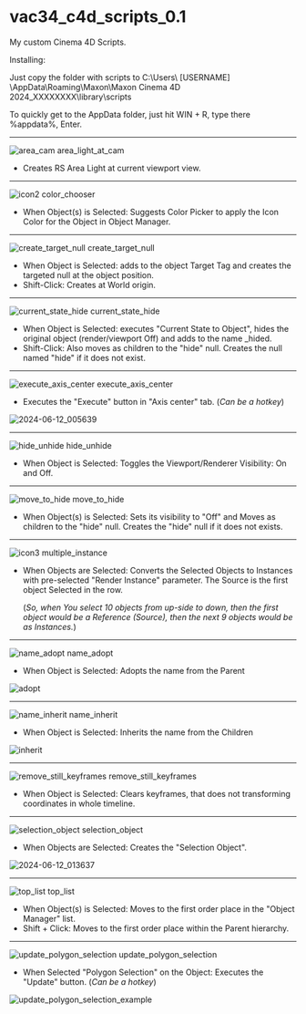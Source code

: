# vac34_c4d_scripts_0.1
My custom Cinema 4D Scripts. 

Installing:

Just copy the folder with scripts to C:\Users\ [USERNAME] \AppData\Roaming\Maxon\Maxon Cinema 4D 2024_XXXXXXXX\library\scripts

To quickly get to the AppData folder, just hit WIN + R, type there %appdata%, Enter.

---
![area_cam](https://github.com/vacterro/vac34_c4d_scripts/assets/143219053/04f924b5-4e75-4920-bc5f-c838b4609e53)
area_light_at_cam

- Creates RS Area Light at current viewport view.

---

![icon2](https://github.com/vacterro/vac34_c4d_scripts/assets/143219053/813c00ee-0652-4094-bff5-51ffae7339e8)
color_chooser

- When Object(s) is Selected: Suggests Color Picker to apply the Icon Color for the Object in Object Manager.

---

![create_target_null](https://github.com/vacterro/vac34_c4d_scripts/assets/143219053/5bb6e60c-3d79-42b8-a7a2-a334aeb6770c)
create_target_null

- When Object is Selected: adds to the object Target Tag and creates the targeted null at the object position.
- Shift-Click: Creates at World origin.

---

![current_state_hide](https://github.com/vacterro/vac34_c4d_scripts/assets/143219053/5e19a575-eabe-4c2e-8b25-df5c27eaedf0)
current_state_hide

- When Object is Selected: executes "Current State to Object", hides the original object (render/viewport Off) and adds to the name _hided.
- Shift-Click: Also moves as children to the "hide" null. Creates the null named "hide" if it does not exist.

---

![execute_axis_center](https://github.com/vacterro/vac34_c4d_scripts/assets/143219053/4ccb79a5-1729-410a-9a3d-e5c3c6fd6b7c)
execute_axis_center

- Executes the "Execute" button in "Axis center" tab. (_Can be a hotkey_)

![2024-06-12_005639](https://github.com/vacterro/vac34_c4d_scripts/assets/143219053/c5384a2a-0931-4560-8cc5-ed038d899cb9)

---

![hide_unhide](https://github.com/vacterro/vac34_c4d_scripts/assets/143219053/bdc2e437-390d-44f1-a4b3-ac6ebe30f646)
hide_unhide

- When Object is Selected: Toggles the Viewport/Renderer Visibility: On and Off.

---

![move_to_hide](https://github.com/vacterro/vac34_c4d_scripts/assets/143219053/15a0c149-9c55-4b1e-a41f-cdedba987e4a)
move_to_hide

- When Object(s) is Selected: Sets its visibility to "Off" and Moves as children to the "hide" null. Creates the "hide" null if it does not exists.

---

![icon3](https://github.com/vacterro/vac34_c4d_scripts/assets/143219053/206e7b2d-4218-4170-98be-2ba193221b92)
multiple_instance

- When Objects are Selected: Converts the Selected Objects to Instances with pre-selected "Render Instance" parameter. The Source is the first object Selected in the row.

  (_So, when You select 10 objects from up-side to down, then the first object would be a Reference (Source), then the next 9 objects would be as Instances._)


---

![name_adopt](https://github.com/vacterro/vac34_c4d_scripts/assets/143219053/a23fc9fc-e33d-42a3-a22e-7b5e52feae70)
name_adopt

- When Object is Selected: Adopts the name from the Parent

![adopt](https://github.com/vacterro/vac34_c4d_scripts/assets/143219053/63c6f0bc-b1c1-4128-850d-1df47324e1dd)

---

![name_inherit](https://github.com/vacterro/vac34_c4d_scripts/assets/143219053/89ef3150-9100-4506-8fc9-8cabb634a18f)
name_inherit

- When Object is Selected: Inherits the name from the Children

![inherit](https://github.com/vacterro/vac34_c4d_scripts/assets/143219053/a4167067-6a2a-402b-bc17-8d8d9bba0a95)

---

![remove_still_keyframes](https://github.com/vacterro/vac34_c4d_scripts/assets/143219053/1d027f80-ff0d-408f-aa82-67e4dad940ae)
remove_still_keyframes

- When Object is Selected: Clears keyframes, that does not transforming coordinates in whole timeline.

---

![selection_object](https://github.com/vacterro/vac34_c4d_scripts/assets/143219053/04e5c721-c9c2-46fd-ba48-12c9fb55a574)
selection_object

- When Objects are Selected: Creates the "Selection Object".

![2024-06-12_013637](https://github.com/vacterro/vac34_c4d_scripts/assets/143219053/708f26f7-de84-4c37-a1dd-d20161582a8d)

---

![top_list](https://github.com/vacterro/vac34_c4d_scripts/assets/143219053/46cd14fe-de60-4e38-8dad-3bb5a435ad2e)
top_list

- When Object(s) is Selected: Moves to the first order place in the "Object Manager" list.
- Shift + Click: Moves to the first order place within the Parent hierarchy.

---

![update_polygon_selection](https://github.com/vacterro/vac34_c4d_scripts/assets/143219053/01cfdced-5b50-485b-b028-3b91baabb93f)
update_polygon_selection

- When Selected "Polygon Selection" on the Object: Executes the "Update" button. (_Can be a hotkey_)

![update_polygon_selection_example](https://github.com/vacterro/vac34_c4d_scripts/assets/143219053/5ba1dd9e-3069-45ea-811c-0a0d6e3cec5d)
